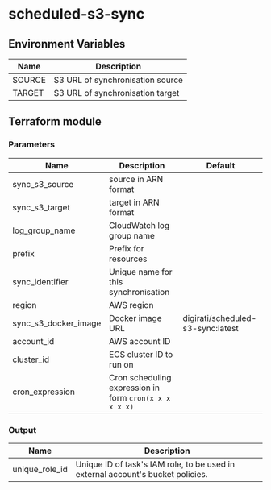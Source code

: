 # scheduled-s3-sync

## Environment Variables

| Name   | Description                      |
|--------|----------------------------------|
| SOURCE | S3 URL of synchronisation source |
| TARGET | S3 URL of synchronisation target |


## Terraform module

### Parameters

| Name                 | Description                                            | Default                           |
|----------------------|--------------------------------------------------------|-----------------------------------|
| sync_s3_source       | source in ARN format                                   |                                   |
| sync_s3_target       | target in ARN format                                   |                                   |
| log_group_name       | CloudWatch log group name                              |                                   |
| prefix               | Prefix for resources                                   |                                   |
| sync_identifier      | Unique name for this synchronisation                   |                                   |
| region               | AWS region                                             |                                   |
| sync_s3_docker_image | Docker image URL                                       | digirati/scheduled-s3-sync:latest |
| account_id           | AWS account ID                                         |                                   |
| cluster_id           | ECS cluster ID to run on                               |                                   |
| cron_expression      | Cron scheduling expression in form `cron(x x x x x x)` |                                   |

### Output

| Name           | Description                                                                     |
|----------------|---------------------------------------------------------------------------------|
| unique_role_id | Unique ID of task's IAM role, to be used in external account's bucket policies. |
